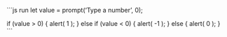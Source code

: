 \`\`\`js run let value = prompt(‘Type a number’, 0);

if (value &gt; 0) { alert( 1 ); } else if (value &lt; 0) { alert( -1 ); } else { alert( 0 ); } \`\`\`
